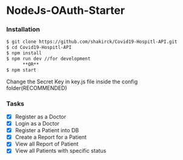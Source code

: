 # NodeJs-OAuth-Starter


### Installation


```sh
$ git clone https://github.com/shakirck/Covid19-Hospitl-API.git
$ cd Covid19-Hospitl-API 
$ npm install 
$ npm run dev //for development
      **OR**
$ npm start 
```
Change the Secret Key in  key.js file inside the config folder(RECOMMENDED)
### Tasks


- [x] Register as a  Doctor
- [x] Login as a  Doctor
- [x] Register a  Patient into DB
- [x] Create a Report for a Patient
- [x] View all Report of Patient
- [x] View all Patients with specific status
